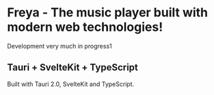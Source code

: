 # Freya - The music player built with modern web technologies!

Development very much in progress1

## Tauri + SvelteKit + TypeScript

Built with Tauri 2.0, SvelteKit and TypeScript.
